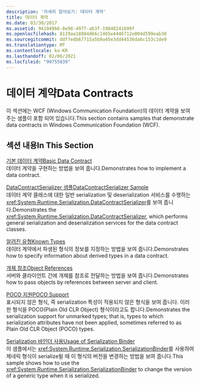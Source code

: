 ```yaml
---
description: '자세히 알아보기: 데이터 계약'
title: 데이터 계약
ms.date: 03/30/2017
ms.assetid: 941049b6-8e98-497f-ab3f-19848241699f
ms.openlocfilehash: 8129aa18884d66c1465e4446712e004d599eab30
ms.sourcegitcommit: ddf7edb67715a5b9a45e3dd44536dabc153c1de0
ms.translationtype: MT
ms.contentlocale: ko-KR
ms.lasthandoff: 02/06/2021
ms.locfileid: "99755839"
---
```

# <a name="data-contracts"></a><span data-ttu-id="35126-103">데이터 계약</span><span class="sxs-lookup"><span data-stu-id="35126-103">Data Contracts</span></span>

<span data-ttu-id="35126-104">이 섹션에는 WCF (Windows Communication Foundation)의 데이터 계약을 보여 주는 샘플이 포함 되어 있습니다.</span><span class="sxs-lookup"><span data-stu-id="35126-104">This section contains samples that demonstrate data contracts in Windows Communication Foundation (WCF).</span></span>  
  
## <a name="in-this-section"></a><span data-ttu-id="35126-105">섹션 내용</span><span class="sxs-lookup"><span data-stu-id="35126-105">In This Section</span></span>  

 [<span data-ttu-id="35126-106">기본 데이터 계약</span><span class="sxs-lookup"><span data-stu-id="35126-106">Basic Data Contract</span></span>](basic-data-contract.md)  
 <span data-ttu-id="35126-107">데이터 계약을 구현하는 방법을 보여 줍니다.</span><span class="sxs-lookup"><span data-stu-id="35126-107">Demonstrates how to implement a data contract.</span></span>  
  
 [<span data-ttu-id="35126-108">DataContractSerializer 샘플</span><span class="sxs-lookup"><span data-stu-id="35126-108">DataContractSerializer Sample</span></span>](datacontractserializer-sample.md)  
 <span data-ttu-id="35126-109">데이터 계약 클래스에 대한 일반 serialization 및 deserialization 서비스를 수행하는 <xref:System.Runtime.Serialization.DataContractSerializer>를 보여 줍니다.</span><span class="sxs-lookup"><span data-stu-id="35126-109">Demonstrates the <xref:System.Runtime.Serialization.DataContractSerializer>, which performs general serialization and deserialization services for the data contract classes.</span></span>  
  
 [<span data-ttu-id="35126-110">알려진 유형</span><span class="sxs-lookup"><span data-stu-id="35126-110">Known Types</span></span>](known-types.md)  
 <span data-ttu-id="35126-111">데이터 계약에서 파생된 형식의 정보를 지정하는 방법을 보여 줍니다.</span><span class="sxs-lookup"><span data-stu-id="35126-111">Demonstrates how to specify information about derived types in a data contract.</span></span>  
  
 [<span data-ttu-id="35126-112">개체 참조</span><span class="sxs-lookup"><span data-stu-id="35126-112">Object References</span></span>](object-references.md)  
 <span data-ttu-id="35126-113">서버와 클라이언트 간에 개체를 참조로 전달하는 방법을 보여 줍니다.</span><span class="sxs-lookup"><span data-stu-id="35126-113">Demonstrates how to pass objects by references between server and client.</span></span>  
  
 [<span data-ttu-id="35126-114">POCO 지원</span><span class="sxs-lookup"><span data-stu-id="35126-114">POCO Support</span></span>](poco-support.md)  
 <span data-ttu-id="35126-115">표시되지 않은 형식, 즉 serialization 특성이 적용되지 않은 형식을 보여 줍니다. 이러한 형식을 POCO(Plain Old CLR Object) 형식이라고도 합니다.</span><span class="sxs-lookup"><span data-stu-id="35126-115">Demonstrates the serialization support for unmarked types; that is, types to which serialization attributes have not been applied, sometimes referred to as Plain Old CLR Object (POCO) types.</span></span>  
  
 [<span data-ttu-id="35126-116">Serialization 바인더 사용</span><span class="sxs-lookup"><span data-stu-id="35126-116">Usage of Serialization Binder</span></span>](usage-of-serialization-binder.md)  
 <span data-ttu-id="35126-117">이 샘플에서는 <xref:System.Runtime.Serialization.SerializationBinder>를 사용하여 제네릭 형식이 serialize될 때 이 형식의 버전을 변경하는 방법을 보여 줍니다.</span><span class="sxs-lookup"><span data-stu-id="35126-117">This sample shows how to use the <xref:System.Runtime.Serialization.SerializationBinder> to change the version of a generic type when it is serialized.</span></span>
